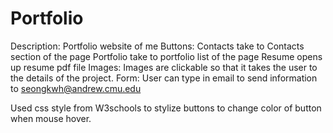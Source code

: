 # Portfolio
Description:
Portfolio website of me
Buttons:
	Contacts take to Contacts section of the page
	Portfolio take to portfolio list of the page
	Resume opens up resume pdf file
Images:
	Images are clickable so that it takes the user to the details of the project.
Form:
	User can type in email to send information to seongkwh@andrew.cmu.edu

Used css style from W3schools to stylize buttons to change color of button when mouse hover.
